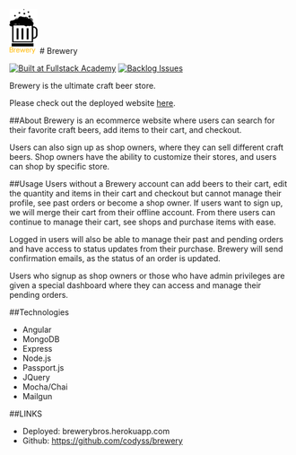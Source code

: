 <img src="/brewery.png" 
alt="Brewery Icon" width="50" height="80"/> # Brewery

[![Built at Fullstack Academy](https://img.shields.io/badge/Built%20at-Fullstack%20Academy-red.svg?style=round-square)](http://fullstackacademy.com)
[![Backlog Issues](https://badge.waffle.io/codyss/brewery.svg?label=backlog&title=Backlog)](http://waffle.io/codyss/brewery)

Brewery is the ultimate craft beer store. 

Please check out the deployed website [here](brewerybros.herokuapp.com).

##About
Brewery is an ecommerce website where users can search for their favorite craft beers, add items to their cart, and checkout. 

Users can also sign up as shop owners, where they can sell different craft beers. Shop owners have the ability to customize their stores, and users can shop by specific store.

##Usage
Users without a Brewery account can add beers to their cart, edit the quantity and items in their cart and checkout but cannot manage their profile, see past orders or become a shop owner. If users want to sign up, we will merge their cart from their offline account. From there users can continue to manage their cart, see shops and purchase items with ease. 

Logged in users will also be able to manage their past and pending orders and have access to status updates from their purchase. Brewery will send confirmation emails, as the status of an order is updated. 

Users who signup as shop owners or those who have admin privileges are given a special dashboard where they can access and manage their pending orders. 


##Technologies
+ Angular
+ MongoDB
+ Express
+ Node.js
+ Passport.js
+ JQuery
+ Mocha/Chai
+ Mailgun

##LINKS
+ Deployed: brewerybros.herokuapp.com
+ Github: https://github.com/codyss/brewery


